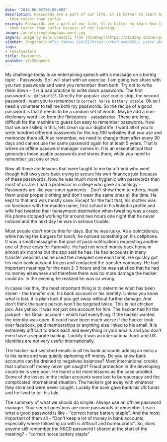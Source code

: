 ```yaml
---
date: "2018-06-02T00:00:00Z"
description: Passwords are a part of our life. It is better to learn how to deal with
  them rather than suffer.
excerpt: Passwords are a part of our life. It is better to learn how to deal with
  them rather than suffer because of not learning.
image: /assets/img/blog/password.jpg
imgSrc: Image by Gino Crescoli from [Pixabay](https://pixabay.com/en/password-app-application-business-2781614/)
sidebar: Inspiration#The famous [XKCD](https://xkcd.com/936/) piece about bad passwords.
tags:
- toastmasters
title: Passwords
youtube: y0L5Qeqnedk
---
```


My challenge today is an entertaining speech with a message on a boring topic - Passwords. So I will start with an exercise. I am going two share with you two passwords and want you remember them both. Try not to write them down - it is a bad practice to write down passwords. The first password is - `@t1$#aY123`. Directly the popular `xkcd` comic strip, the second password I want you to remember is `correct horse battery staple`. Ok so I need a volunteer to tell me both my passwords.<Ask volunteers> So the recipe of a good password is that it needs to be a random set of words. Maybe add a non-dictionary word like from the flintstones - `yabadabadoo`. These are long, difficult for the machine to guess but easy to remember passwords. Now that we are skilled in this, lets clean up our digital life. I want all of you to write hundred different passwords for the top 100 websites that you use and memorize them all. Also remember, we need to change them after every 90 days and cannot use the same password again for at least 5 years. That is where an offline password manager comes in. It is an essential tool that generates these usable passwords and stores them, while you need to remember just one or two.

Now all these are lessons that were taught to me by a friend who went though hell two years back trying to secure his own finances just because of these passwords. Now he was much more hygienic with passwords than most of us are. I had a professor in college who gave an analogy - Passwords are like your inner garments - Don't show them to others, mask them under proper clothing and don't wear the same ones all the time. He kept to that and was mostly sane. Except for the fact that, his mother was on facebook with her maiden name, first school in his linkedin profile and wife had tweeted their honeymoon destination when tweeting was a craze. His phone stopped working for around two hours one night that he never noticed and the next day he was in serious trouble.

Most people don't notice this for days. But he was lucky. As a coincidence, while having the burgers for lunch, he noticed something on his cellphone. It was a small message in the pool of push notifications requesting another one of those cows for Farmville. He had not wired money back home in almost six months but the app said he has. He had accounts in many transfer websites (as he used the cheapest one each time). He quickly got his main bank account frozen and contacted the transfer company. He had important meetings for the next 2-3 hours and he was satisfied that he had no money elsewhere and therefore there was no more damage the hacker could do. In the evening he realized he was so wrong.

In cases like this, the most important thing is to determine what has been stolen - the transfer site, his bank account or his identity. Unless you know what is lost, it is plain luck if you get away without further damage. And don't think the same person won't be targeted twice. This is not chicken pox. Ask yahoo. It was not just one account for him. The hacker had hit the jackpot - his Gmail account - which had everything. If the hacker wanted the identity was open. It could have been much worse if the hacker took over facebook, paid memberships or anything else linked to his email. It is extremely difficult to track each and everything in your emails and you don't even have a separate backup. Luckily it was an international hack and US identities are not very useful internationally.

The hacker had switched emails in all his bank accounts adding an extra `a` to his name and was quietly siphoning off money. Do you know bank accounts can be drained to negatives balances? Most international crooks that siphon off money never get caught? Fraud protection in the developing countries is very poor. He learnt a lot more lessons as the case unrolled. Some of the losses in the Indian accounts were lost to bureaucracy and the complicated international situation. The hackers got away with whatever they stole and were never caught. Luckily the bank gave bank his US funds and he lived to tell his tale.

The summary of what we should do simple: Always use an offline password manager. Your secret questions are more passwords to remember. Learn what a good password is like - "correct horse battery staple". And the most important of them all - "Don't keep a lot of money in bank accounts, especially where following up with is difficult and bureaucratic". So, does anyone still remember the XKCD password I shared at the start of the meeting? - "correct horse battery staple"
